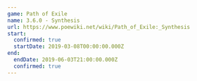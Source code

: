 ```yaml
---
game: Path of Exile
name: 3.6.0 - Synthesis
url: https://www.poewiki.net/wiki/Path_of_Exile:_Synthesis
start:
  confirmed: true
  startDate: 2019-03-08T00:00:00.000Z
end:
  endDate: 2019-06-03T21:00:00.000Z
  confirmed: true
---
```

